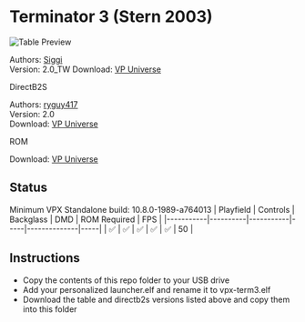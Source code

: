 # Terminator 3 (Stern 2003)

![Table Preview](https://vpuniverse.com/screenshots/monthly_2023_07/t3dt.png.6b65177e71b6187179d478e6b2263bf8.png)

Authors: [Siggi](https://vpuniverse.com/profile/8779-siggi/)  
Version: 2.0_TW
Download: [VP Universe](https://vpuniverse.com/files/file/15094-terminator-3-stern-2003-siggis-mod-jp/)

DirectB2S

Authors: [ryguy417](https://vpuniverse.com/profile/31096-ryguy417/)  
Version: 2.0  
Download: [VP Universe](https://vpuniverse.com/files/file/12992-terminator-3-stern-2003-b2s-with-full-dmd/)

ROM

Download: [VP Universe](https://vpuniverse.com/files/file/869-term3zip/)

## Status 

Minimum VPX Standalone build: 10.8.0-1989-a764013
| Playfield | Controls | Backglass | DMD | ROM Required | FPS | 
|-----------|----------|-----------|-----|--------------|-----|
| :white_check_mark: | :white_check_mark: | :white_check_mark: | :white_check_mark: | :white_check_mark: | 50 |

## Instructions

- Copy the contents of this repo folder to your USB drive
- Add your personalized launcher.elf and rename it to vpx-term3.elf
- Download the table and directb2s versions listed above and copy them into this folder